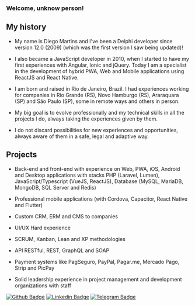 ### Welcome, unknow person!

## My history
- My name is Diego Martins and I've been a Delphi developer since version 12.0 (2009) (which was the first version I saw being updated)!
 
- I also became a JavaScript developer in 2010, when I started to have my first experiences with Angular, Ionic and jQuery. Today I am a specialist in the development of hybrid PWA, Web and Mobile applications using ReactJS and React Native.
 
- I am born and raised in Rio de Janeiro, Brazil. I had experiences working for companies in Rio Grande (RS), Novo Hamburgo (RS), Araraquara (SP) and São Paulo (SP), some in remote ways and others in person.
 
- My big goal is to evolve professionally and my technical skills in all the projects I do, always taking the experiences given by them.
 
- I do not discard possibilities for new experiences and opportunities, always aware of them in a safe, legal and adaptive way.
 

## Projects

- Back-end and front-end with experience on Web, PWA, iOS, Android and Desktop applications with stacks PHP (Laravel, Lumen), JavaScript/Typescript (VueJS, ReactJS), Database (MySQL, MariaDB, MongoDB, SQL Server and Redis)

- Professional mobile applications (with Cordova, Capacitor, React Native and Flutter)

- Custom CRM, ERM and CMS to companies

- UI/UX Hard experience

- SCRUM, Kanban, Lean and XP methodologies

- API RESTful, REST, GraphQL and SOAP

- Payment systems like PagSeguro, PayPal, Pagar.me, Mercado Pago, Strip and PicPay

- Solid leadership experience in project management and development organizations with staff



[![Github Badge](https://img.shields.io/badge/-Github-000?style=flat-square&logo=Github&logoColor=white&link=https://github.com/diegoribeiromartins)](https://github.com/diegoribeiromartins)
[![Linkedin Badge](https://img.shields.io/badge/-LinkedIn-blue?style=flat-square&logo=Linkedin&logoColor=white&link=https://www.linkedin.com/in/devdiegomartins/)](https://www.linkedin.com/in/devdiegomartins/)
[![Telegram Badge](https://img.shields.io/badge/-Telegram-blue?style=flat-square&logo=Telegram&logoColor=white&link=https://t.me/DiegoDevop)](https://t.me/DiegoDevop)
